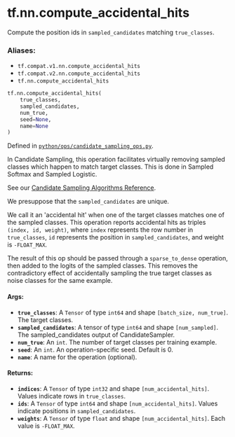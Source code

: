 <div itemscope itemtype="http://developers.google.com/ReferenceObject">
<meta itemprop="name" content="tf.nn.compute_accidental_hits" />
<meta itemprop="path" content="Stable" />
</div>

# tf.nn.compute_accidental_hits

Compute the position ids in `sampled_candidates` matching `true_classes`.

### Aliases:

* `tf.compat.v1.nn.compute_accidental_hits`
* `tf.compat.v2.nn.compute_accidental_hits`
* `tf.nn.compute_accidental_hits`

``` python
tf.nn.compute_accidental_hits(
    true_classes,
    sampled_candidates,
    num_true,
    seed=None,
    name=None
)
```



Defined in [`python/ops/candidate_sampling_ops.py`](/code/stable/tensorflow/python/ops/candidate_sampling_ops.py).

<!-- Placeholder for "Used in" -->

In Candidate Sampling, this operation facilitates virtually removing
sampled classes which happen to match target classes.  This is done
in Sampled Softmax and Sampled Logistic.

See our [Candidate Sampling Algorithms
Reference](http://www.tensorflow.org/extras/candidate_sampling.pdf).

We presuppose that the `sampled_candidates` are unique.

We call it an 'accidental hit' when one of the target classes
matches one of the sampled classes.  This operation reports
accidental hits as triples `(index, id, weight)`, where `index`
represents the row number in `true_classes`, `id` represents the
position in `sampled_candidates`, and weight is `-FLOAT_MAX`.

The result of this op should be passed through a `sparse_to_dense`
operation, then added to the logits of the sampled classes. This
removes the contradictory effect of accidentally sampling the true
target classes as noise classes for the same example.

#### Args:


* <b>`true_classes`</b>: A `Tensor` of type `int64` and shape `[batch_size,
  num_true]`. The target classes.
* <b>`sampled_candidates`</b>: A tensor of type `int64` and shape `[num_sampled]`.
  The sampled_candidates output of CandidateSampler.
* <b>`num_true`</b>: An `int`.  The number of target classes per training example.
* <b>`seed`</b>: An `int`. An operation-specific seed. Default is 0.
* <b>`name`</b>: A name for the operation (optional).


#### Returns:


* <b>`indices`</b>: A `Tensor` of type `int32` and shape `[num_accidental_hits]`.
  Values indicate rows in `true_classes`.
* <b>`ids`</b>: A `Tensor` of type `int64` and shape `[num_accidental_hits]`.
  Values indicate positions in `sampled_candidates`.
* <b>`weights`</b>: A `Tensor` of type `float` and shape `[num_accidental_hits]`.
  Each value is `-FLOAT_MAX`.